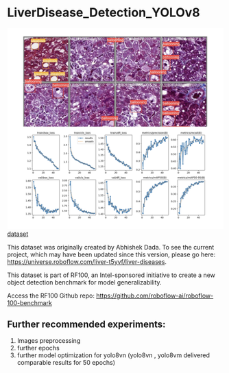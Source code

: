 # LiverDisease_Detection_YOLOv8

![Yolov8n-results](https://github.com/Alisoltan82/LiverDisease_Detection_YOLOv8/blob/main/IMG_0929.jpg)
[dataset](https://universe.roboflow.com/roboflow-100/liver-disease)

This dataset was originally created by Abhishek Dada. To see the current project, which may have been updated since this version, please go here: https://universe.roboflow.com/liver-t5yvf/liver-diseases.

This dataset is part of RF100, an Intel-sponsored initiative to create a new object detection benchmark for model generalizability.

Access the RF100 Github repo: https://github.com/roboflow-ai/roboflow-100-benchmark

## Further recommended experiments:
  1. Images preprocessing
  2. further epochs
  3. further model optimization for yolo8vn (yolo8vn , yolo8vm delivered comparable results for 50 epochs)
